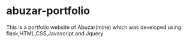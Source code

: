 # abuzar-portfolio
This is a portfolio website of Abuzar(mine) which was developed using flask,HTML,CSS,Javascript and  Jquery
